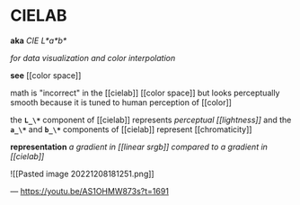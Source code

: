 # CIELAB

**aka** _CIE L\*a\*b\*_

_for data visualization and color interpolation_

**see** [[color space]]

math is "incorrect" in the [[cielab]] [[color space]] but looks perceptually smooth because it is tuned to human perception of [[color]]

the **`L_\*`** component of [[cielab]] represents _perceptual [[lightness]]_ and the **`a_\*`** and **`b_\*`** components of [[cielab]] represent [[chromaticity]]

**representation** _a gradient in [[linear srgb]] compared to a gradient in [[cielab]]_

![[Pasted image 20221208181251.png]]

&mdash; <https://youtu.be/AS1OHMW873s?t=1691>
